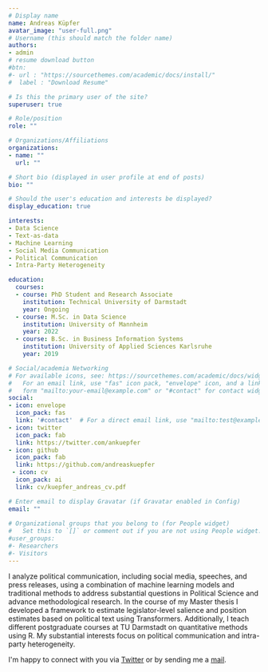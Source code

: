 ```yaml
---
# Display name
name: Andreas Küpfer
avatar_image: "user-full.png"
# Username (this should match the folder name)
authors:
- admin
# resume download button
#btn:
#- url : "https://sourcethemes.com/academic/docs/install/"
#  label : "Download Resume"

# Is this the primary user of the site?
superuser: true

# Role/position
role: ""

# Organizations/Affiliations
organizations:
- name: ""
  url: ""

# Short bio (displayed in user profile at end of posts)
bio: ""

# Should the user's education and interests be displayed?
display_education: true

interests:
- Data Science
- Text-as-data
- Machine Learning
- Social Media Communication
- Political Communication
- Intra-Party Heterogeneity

education:
  courses:
  - course: PhD Student and Research Associate
    institution: Technical University of Darmstadt
    year: Ongoing
  - course: M.Sc. in Data Science
    institution: University of Mannheim
    year: 2022
  - course: B.Sc. in Business Information Systems
    institution: University of Applied Sciences Karlsruhe
    year: 2019

# Social/academia Networking
# For available icons, see: https://sourcethemes.com/academic/docs/widgets/#icons
#   For an email link, use "fas" icon pack, "envelope" icon, and a link in the
#   form "mailto:your-email@example.com" or "#contact" for contact widget.
social:
- icon: envelope
  icon_pack: fas
  link: '#contact'  # For a direct email link, use "mailto:test@example.org".
- icon: twitter
  icon_pack: fab
  link: https://twitter.com/ankuepfer
- icon: github
  icon_pack: fab
  link: https://github.com/andreaskuepfer
 - icon: cv
  icon_pack: ai
  link: cv/kuepfer_andreas_cv.pdf

# Enter email to display Gravatar (if Gravatar enabled in Config)
email: ""
  
# Organizational groups that you belong to (for People widget)
#   Set this to `[]` or comment out if you are not using People widget.  
#user_groups:
#- Researchers
#- Visitors
---
```


I analyze political communication, including social media, speeches, and press releases, using a combination of machine learning models and traditional methods to address substantial questions in Political Science and advance methodological research. In the course of my Master thesis I developed a framework to estimate legislator-level salience and position estimates based on political text using Transformers. Additionally, I teach different postgraduate courses at TU Darmstadt on quantitative methods using R. My substantial interests focus on political communication and intra-party heterogeneity.

I'm happy to connect with you via [Twitter](https://www.twitter.com/ankuepfer) or by sending me a [mail](mailto:andreas.kuepfer@tu-darmstadt.de).
